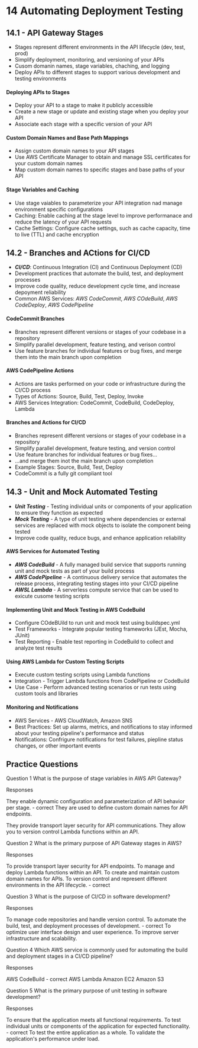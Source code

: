 # 14 Automating Deployment Testing

## 14.1 - API Gateway Stages
- Stages represent different environments in the API lifecycle (dev, test, prod)
- Simplify deployment, monitoring, and versioning of your APIs
- Cusom domanin names, stage variables, chaching, and logging
- Deploy APIs to different stages to support various development and testing environments
#### Deploying APIs to Stages
- Deploy your API to a stage to make it publicly accessible
- Create a new stage or update and existing stage when you deploy your API
- Associate each stage with a specific version of your API
#### Custom Domain Names and Base Path Mappings
- Assign custom domain names to your API stages
- Use AWS Certificate Manager to obtain and manage SSL certificates for your custom domain names
- Map custom domain names to specific stages and base paths of your API
#### Stage Variables and Caching
- Use stage vaiables to parameterize your API integration nad manage environment specific configurations
- Caching: Enable caching at the stage level to improve performanace and reduce the latency of your API requests
- Cache Settings: Configure cache settings, such as cache capacity, time to live (TTL) and cache encryption

## 14.2 - Branches and ACtions for CI/CD
- ***CI/CD***: Continuous Integration (CI) and Continuous Deployment (CD)
- Development practices that automate the build, test, and deployment processes
- Improve code quality, reduce development cycle time, and increase depoyment reliability
- Common AWS Services: *AWS CodeCommit*, *AWS COdeBuild*, *AWS CodeDeploy*, *AWS CodePipeline*
#### CodeCommit Branches
- Branches represent different versions or stages of your codebase in a repository
- Simplify parallel development, feature testing, and verison control
- Use feature branches for individual features or bug fixes, and merge them into the main branch upon completion
#### AWS CodePipeline Actions
- Actions are tasks performed on your code or infrastructure during the CI/CD process
- Types of Actions: Source, Build, Test, Deploy, Invoke
- AWS Services Integration: CodeCommit, CodeBuild, CodeDeploy, Lambda
#### Branches and Actions for CI/CD
- Branches represent different versions or stages of your codebase in a repository
- Simplify parallel development, feature testing, and version control
- Use feature branches for individual features or bug fixes...
- ...and merge them inot the main branch upon completion
- Example Stages: Source, Build, Test, Deploy
- CodeCommit is a fully git compliant tool

## 14.3 - Unit and Mock Automated Testing
- ***Unit Testing*** - Testing individual units or components of your application to ensure they function as expected
- ***Mock Testing*** - A type of unit testing where dependencies or external services are replaced with mock objects to isolate the component being tested
- Improve code quality, reduce bugs, and enhance application reliability
#### AWS Services for Automated Testing
- ***AWS CodeBuild*** - A fully managed build service that supports running unit and mock tests as part of your build process
- ***AWS CodePipeline*** - A continuous delivery service that automates the release process, integrating testing stages into your CI/CD pipeline
- ***AWSL Lambda*** - A serverless compute service that can be used to exicute cusome testing scripts
#### Implementing Unit and Mock Testing in AWS CodeBuild
- Configure COdeBUild to run unit and mock test using buildspec.yml
- Test Frameworks - Integrate popular testing frameworks (JEst, Mocha, JUnit)
- Test Reporting - Enable test reporting in CodeBuild to collect and analyze test results
#### Using AWS Lambda for Custom Testing Scripts
- Execute custom testing scripts using Lambda functions
- Integration - Trigger Lambda functions from CodePipeline or CodeBuild
- Use Case - Perform advanced testing scenarios or run tests using custom tools and libraries
#### Monitoring and Notifications
- AWS Services - AWS CloudWatch, Amazon SNS
- Best Practices: Set up alarms, metrics, and notifications to stay informed about your testing pipeline's performance and status
- Notifications: Confrigure notifications for test failures, piepline status changes, or other important events


## Practice Questions


Question 1
What is the purpose of stage variables in AWS API Gateway?

Responses

They enable dynamic configuration and parameterization of API behavior per stage. - correct
They are used to define custom domain names for API endpoints.

They provide transport layer security for API communications.
They allow you to version control Lambda functions within an API.


Question 2
What is the primary purpose of API Gateway stages in AWS?

Responses

To provide transport layer security for API endpoints.
To manage and deploy Lambda functions within an API.
To create and maintain custom domain names for APIs.
To version control and represent different environments in the API lifecycle. - correct


Question 3
What is the purpose of CI/CD in software development?

Responses

To manage code repositories and handle version control.
To automate the build, test, and deployment processes of development. - correct
To optimize user interface design and user experience.
To improve server infrastructure and scalability.


Question 4
Which AWS service is commonly used for automating the build and deployment stages in a CI/CD pipeline?

Responses

AWS CodeBuild - correct
AWS Lambda
Amazon EC2
Amazon S3


Question 5
What is the primary purpose of unit testing in software development?

Responses

To ensure that the application meets all functional requirements.
To test individual units or components of the application for expected functionality. - correct
To test the entire application as a whole.
To validate the application's performance under load.